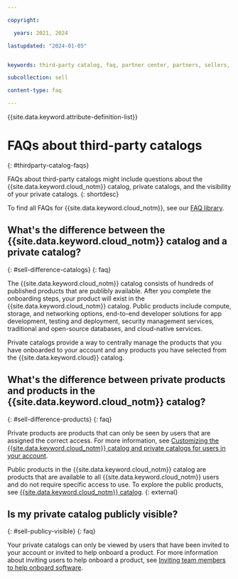 ```yaml
---

copyright:

  years: 2021, 2024

lastupdated: "2024-01-05"


keywords: third-party catalog, faq, partner center, partners, sellers, help, third-party, software, services, private catalog, frequently asked questions

subcollection: sell

content-type: faq

---
```


{{site.data.keyword.attribute-definition-list}}


# FAQs about third-party catalogs
{: #thirdparty-catalog-faqs}

FAQs about third-party catalogs might include questions about the {{site.data.keyword.cloud_notm}} catalog, private catalogs, and the visibility of your private catalogs.
{: shortdesc}

To find all FAQs for {{site.data.keyword.cloud_notm}}, see our [FAQ library](/docs/faqs).

## What's the difference between the {{site.data.keyword.cloud_notm}} catalog and a private catalog?
{: #sell-difference-catalogs}
{: faq}

The {{site.data.keyword.cloud_notm}} catalog consists of hundreds of published products that are publibly available. After you complete the onboarding steps, your product will exist in the {{site.data.keyword.cloud_notm}} catalog. Public products include compute, storage, and networking options, end-to-end developer solutions for app development, testing and deployment, security management services, traditional and open-source databases, and cloud-native services. 

Private catalogs provide a way to centrally manage the products that you have onboarded to your account and any products you have selected from the {{site.data.keyword.cloud}} catalog. 

## What's the difference between private products and products in the {{site.data.keyword.cloud_notm}} catalog?
{: #sell-difference-products}
{: faq}

Private products are products that can only be seen by users that are assigned the correct access. For more information, see [Customizing the {{site.data.keyword.cloud_notm}} catalog and private catalogs for users in your account](/docs/account?topic=account-restrict-by-user&interface=ui).

Public products in the {{site.data.keyword.cloud_notm}} catalog are products that are available to all {{site.data.keyword.cloud_notm}} users and do not require specific access to use. To explore the public products, see [{{site.data.keyword.cloud_notm}} catalog](/catalog). {: external}

## Is my private catalog publicly visible?
{: #sell-publicy-visible}
{: faq}

Your private catalogs can only be viewed by users that have been invited to your account or invited to help onboard a product. For more information about inviting users to help onboard a product, see [Inviting team members to help onboard software](/docs/sell?topic=sell-sw-invite-team).
